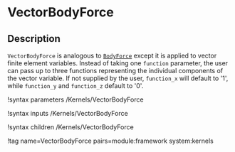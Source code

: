 # VectorBodyForce

## Description

`VectorBodyForce` is analogous to [`BodyForce`](/BodyForce.md)
except it is applied to vector finite element variables. Instead of taking one
`function` parameter, the user can pass up to three functions representing the
individual components of the vector variable. If not supplied by the user,
`function_x` will default to '1', while `function_y` and `function_z` default to '0'.

!syntax parameters /Kernels/VectorBodyForce

!syntax inputs /Kernels/VectorBodyForce

!syntax children /Kernels/VectorBodyForce

!tag name=VectorBodyForce pairs=module:framework system:kernels
